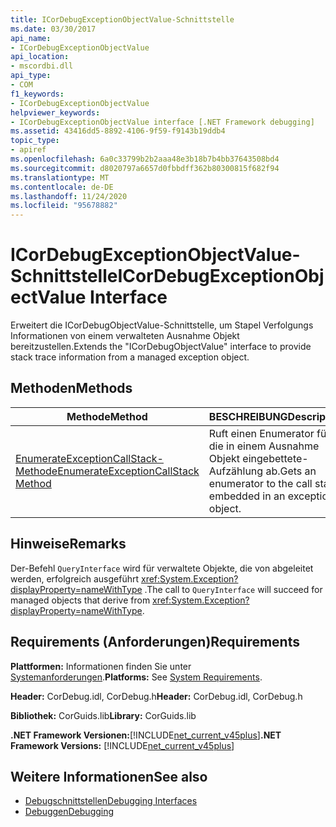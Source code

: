 ```yaml
---
title: ICorDebugExceptionObjectValue-Schnittstelle
ms.date: 03/30/2017
api_name:
- ICorDebugExceptionObjectValue
api_location:
- mscordbi.dll
api_type:
- COM
f1_keywords:
- ICorDebugExceptionObjectValue
helpviewer_keywords:
- ICorDebugExceptionObjectValue interface [.NET Framework debugging]
ms.assetid: 43416dd5-8892-4106-9f59-f9143b19ddb4
topic_type:
- apiref
ms.openlocfilehash: 6a0c33799b2b2aaa48e3b18b7b4bb37643508bd4
ms.sourcegitcommit: d8020797a6657d0fbbdff362b80300815f682f94
ms.translationtype: MT
ms.contentlocale: de-DE
ms.lasthandoff: 11/24/2020
ms.locfileid: "95678882"
---
```

# <a name="icordebugexceptionobjectvalue-interface"></a><span data-ttu-id="c583d-102">ICorDebugExceptionObjectValue-Schnittstelle</span><span class="sxs-lookup"><span data-stu-id="c583d-102">ICorDebugExceptionObjectValue Interface</span></span>

<span data-ttu-id="c583d-103">Erweitert die ICorDebugObjectValue-Schnittstelle, um Stapel Verfolgungs Informationen von einem verwalteten Ausnahme Objekt bereitzustellen.</span><span class="sxs-lookup"><span data-stu-id="c583d-103">Extends the "ICorDebugObjectValue" interface to provide stack trace information from a managed exception object.</span></span>  
  
## <a name="methods"></a><span data-ttu-id="c583d-104">Methoden</span><span class="sxs-lookup"><span data-stu-id="c583d-104">Methods</span></span>  
  
|<span data-ttu-id="c583d-105">Methode</span><span class="sxs-lookup"><span data-stu-id="c583d-105">Method</span></span>|<span data-ttu-id="c583d-106">BESCHREIBUNG</span><span class="sxs-lookup"><span data-stu-id="c583d-106">Description</span></span>|  
|------------|-----------------|  
|[<span data-ttu-id="c583d-107">EnumerateExceptionCallStack-Methode</span><span class="sxs-lookup"><span data-stu-id="c583d-107">EnumerateExceptionCallStack Method</span></span>](icordebugexceptionobjectvalue-enumerateexceptioncallstack-method.md)|<span data-ttu-id="c583d-108">Ruft einen Enumerator für die in einem Ausnahme Objekt eingebettete-Aufzählung ab.</span><span class="sxs-lookup"><span data-stu-id="c583d-108">Gets an enumerator to the call stack embedded in an exception object.</span></span>|  
  
## <a name="remarks"></a><span data-ttu-id="c583d-109">Hinweise</span><span class="sxs-lookup"><span data-stu-id="c583d-109">Remarks</span></span>  

 <span data-ttu-id="c583d-110">Der-Befehl `QueryInterface` wird für verwaltete Objekte, die von abgeleitet werden, erfolgreich ausgeführt <xref:System.Exception?displayProperty=nameWithType> .</span><span class="sxs-lookup"><span data-stu-id="c583d-110">The call to `QueryInterface` will succeed for managed objects that derive from <xref:System.Exception?displayProperty=nameWithType>.</span></span>  
  
## <a name="requirements"></a><span data-ttu-id="c583d-111">Requirements (Anforderungen)</span><span class="sxs-lookup"><span data-stu-id="c583d-111">Requirements</span></span>  

 <span data-ttu-id="c583d-112">**Plattformen:** Informationen finden Sie unter [Systemanforderungen](../../get-started/system-requirements.md).</span><span class="sxs-lookup"><span data-stu-id="c583d-112">**Platforms:** See [System Requirements](../../get-started/system-requirements.md).</span></span>  
  
 <span data-ttu-id="c583d-113">**Header:** CorDebug.idl, CorDebug.h</span><span class="sxs-lookup"><span data-stu-id="c583d-113">**Header:** CorDebug.idl, CorDebug.h</span></span>  
  
 <span data-ttu-id="c583d-114">**Bibliothek:** CorGuids.lib</span><span class="sxs-lookup"><span data-stu-id="c583d-114">**Library:** CorGuids.lib</span></span>  
  
 <span data-ttu-id="c583d-115">**.NET Framework Versionen:**[!INCLUDE[net_current_v45plus](../../../../includes/net-current-v45plus-md.md)]</span><span class="sxs-lookup"><span data-stu-id="c583d-115">**.NET Framework Versions:** [!INCLUDE[net_current_v45plus](../../../../includes/net-current-v45plus-md.md)]</span></span>  
  
## <a name="see-also"></a><span data-ttu-id="c583d-116">Weitere Informationen</span><span class="sxs-lookup"><span data-stu-id="c583d-116">See also</span></span>

- [<span data-ttu-id="c583d-117">Debugschnittstellen</span><span class="sxs-lookup"><span data-stu-id="c583d-117">Debugging Interfaces</span></span>](debugging-interfaces.md)
- [<span data-ttu-id="c583d-118">Debuggen</span><span class="sxs-lookup"><span data-stu-id="c583d-118">Debugging</span></span>](index.md)
